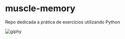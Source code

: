 # muscle-memory
Repo dedicada a prática de exercícios utilizando Python


![giphy](https://user-images.githubusercontent.com/100050236/156429170-50782850-27da-41ae-bdf9-8c4cbb4e4c8f.gif)
